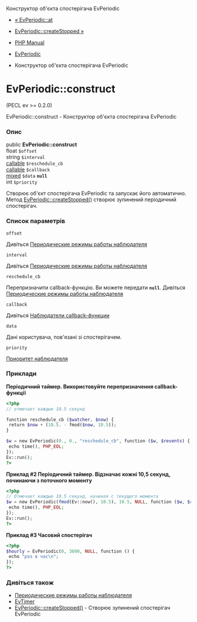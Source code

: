 Конструктор об'єкта спостерігача EvPeriodic

-   [« EvPeriodic::at](evperiodic.at.html)
    
-   [EvPeriodic::createStopped »](evperiodic.createstopped.html)
    
-   [PHP Manual](index.html)
    
-   [EvPeriodic](class.evperiodic.html)
    
-   Конструктор об'єкта спостерігача EvPeriodic
    

# EvPeriodic::construct

(PECL ev >= 0.2.0)

EvPeriodic::construct - Конструктор об'єкта спостерігача EvPeriodic

### Опис

public **EvPeriodic::construct**  
float `$offset`  
string `$interval`  
[callable](language.types.callable.html) `$reschedule_cb`  
[callable](language.types.callable.html) `$callback`  
[mixed](language.types.declarations.html#language.types.declarations.mixed) `$data` **`null`**  
int `$priority`  

Створює об'єкт спостерігача EvPeriodic та запускає його автоматично. Метод [EvPeriodic::createStopped()](evperiodic.createstopped.html) створює зупинений періодичний спостерігач.

### Список параметрів

`offset`

Дивіться [Периодические режимы работы наблюдателя](ev.periodic-modes.html)

`interval`

Дивіться [Периодические режимы работы наблюдателя](ev.periodic-modes.html)

`reschedule_cb`

Перепризначити callback-функцію. Ви можете передати **`null`**. Дивіться [Периодические режимы работы наблюдателя](ev.periodic-modes.html)

`callback`

Дивіться [Наблюдатели callback-функции](ev.watcher-callbacks.html)

`data`

Дані користувача, пов'язані зі спостерігачем.

`priority`

[Приоритет наблюдателя](class.ev.html#ev.constants.watcher-pri)

### Приклади

**Періодичний таймер. Використовуйте перепризначення callback-функції**

```php
<?php
// отмечает каждые 10.5 секунд

function reschedule_cb ($watcher, $now) {
 return $now + (10.5. - fmod($now, 10.5));
}

$w = new EvPeriodic(0., 0., "reschedule_cb", function ($w, $revents) {
 echo time(), PHP_EOL;
});
Ev::run();
?>
```

**Приклад #2 Періодичний таймер. Відзначає кожні 10,5 секунд, починаючи з поточного моменту**

```php
<?php
// Отмечает каждые 10.5 секунд, начиная с текущего момента
$w = new EvPeriodic(fmod(Ev::now(), 10.5), 10.5, NULL, function ($w, $revents) {
 echo time(), PHP_EOL;
});
Ev::run();
?>
```

**Приклад #3 Часовий спостерігач**

```php
<?php
$hourly = EvPeriodic(0, 3600, NULL, function () {
 echo "раз в час\n";
});
?>
```

### Дивіться також

-   [Периодические режимы работы наблюдателя](ev.periodic-modes.html)
-   [EvTimer](class.evtimer.html)
-   [EvPeriodic::createStopped()](evperiodic.createstopped.html) - Створює зупинений спостерігач EvPeriodic
